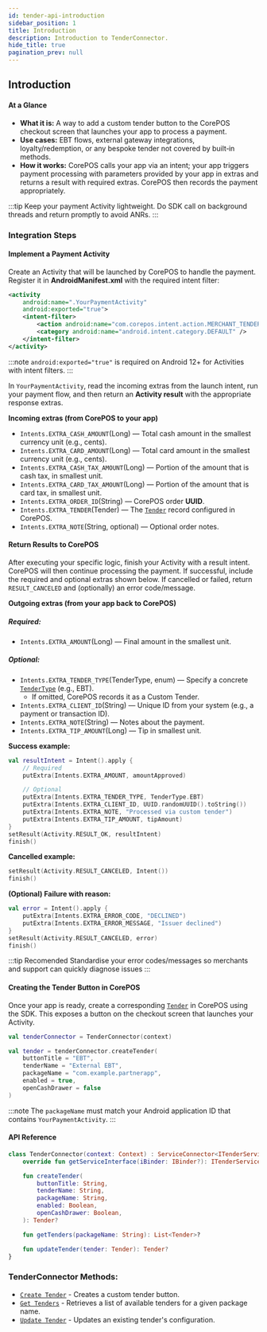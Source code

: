 ```yaml
---
id: tender-api-introduction
sidebar_position: 1
title: Introduction
description: Introduction to TenderConnector.
hide_title: true
pagination_prev: null
---
```


## Introduction

#### At a Glance
- **What it is:** A way to add a custom tender button to the CorePOS checkout screen that launches your app to process a payment.
- **Use cases:** EBT flows, external gateway integrations, loyalty/redemption, or any bespoke tender not covered by built‑in methods.
- **How it works:** CorePOS calls your app via an intent; your app triggers payment processing with parameters provided by your app in extras
  and returns a result with required extras. CorePOS then records the payment appropriately.


:::tip
Keep your payment Activity lightweight. Do SDK call on background threads and return promptly to avoid ANRs.
:::

### Integration Steps
#### Implement a Payment Activity
Create an Activity that will be launched by CorePOS to handle the payment. Register it in **AndroidManifest.xml** with the required intent filter:

```xml
<activity
    android:name=".YourPaymentActivity"
    android:exported="true">
    <intent-filter>
        <action android:name="com.corepos.intent.action.MERCHANT_TENDER" />
        <category android:name="android.intent.category.DEFAULT" />
    </intent-filter>
</activity>
```

:::note
`android:exported="true"` is required on Android 12+ for Activities with intent filters.
:::

In `YourPaymentActivity`, read the incoming extras from the launch intent, run your payment flow, and then return an **Activity result** with the appropriate response extras.

**Incoming extras (from CorePOS to your app)**
- `Intents.EXTRA_CASH_AMOUNT`(Long) — Total cash amount in the smallest currency unit (e.g., cents).
- `Intents.EXTRA_CARD_AMOUNT`(Long) — Total card amount in the smallest currency unit (e.g., cents).
- `Intents.EXTRA_CASH_TAX_AMOUNT`(Long) — Portion of the amount that is cash tax, in smallest unit.
- `Intents.EXTRA_CARD_TAX_AMOUNT`(Long) — Portion of the amount that is card tax, in smallest unit.
- `Intents.EXTRA_ORDER_ID`(String) — CorePOS order **UUID**.
- `Intents.EXTRA_TENDER`(Tender) — The [`Tender`](../models/models-tender#tender) record configured in CorePOS.
- `Intents.EXTRA_NOTE`(String, optional) —	Optional order notes.


#### Return Results to CorePOS
After executing your specific logic, finish your Activity with a result intent. CorePOS will then continue processing the payment. If successful, include the required and optional extras shown below. If cancelled or failed, return `RESULT_CANCELED` and (optionally) an error code/message.

**Outgoing extras (from your app back to CorePOS)**
##### Required:
- `Intents.EXTRA_AMOUNT`(Long) — Final amount in the smallest unit.
##### Optional:
- `Intents.EXTRA_TENDER_TYPE`(TenderType, enum) — Specify a concrete [`TenderType`](../models/models-tender#tendertype) (e.g., EBT). 
  - If omitted, CorePOS records it as a Custom Tender.
- `Intents.EXTRA_CLIENT_ID`(String) — Unique ID from your system (e.g., a payment or transaction ID).
- `Intents.EXTRA_NOTE`(String) — Notes about the payment.
- `Intents.EXTRA_TIP_AMOUNT`(Long) — Tip in smallest unit.

**Success example:**
```kotlin
val resultIntent = Intent().apply {
    // Required
    putExtra(Intents.EXTRA_AMOUNT, amountApproved)

    // Optional
    putExtra(Intents.EXTRA_TENDER_TYPE, TenderType.EBT)
    putExtra(Intents.EXTRA_CLIENT_ID, UUID.randomUUID().toString())
    putExtra(Intents.EXTRA_NOTE, "Processed via custom tender")
    putExtra(Intents.EXTRA_TIP_AMOUNT, tipAmount)
}
setResult(Activity.RESULT_OK, resultIntent)
finish()
```

**Cancelled example:**
```kotlin
setResult(Activity.RESULT_CANCELED, Intent())
finish()
```

**(Optional) Failure with reason:**
```kotlin
val error = Intent().apply {
    putExtra(Intents.EXTRA_ERROR_CODE, "DECLINED")
    putExtra(Intents.EXTRA_ERROR_MESSAGE, "Issuer declined")
}
setResult(Activity.RESULT_CANCELED, error)
finish()
```

:::tip Recomended
Standardise your error codes/messages so merchants and support can quickly diagnose issues
::: 

#### Creating the Tender Button in CorePOS
Once your app is ready, create a corresponding [`Tender`](../models/models-tender#tender) in CorePOS using the SDK. This exposes a button on the checkout screen that launches your Activity.
```kotlin
val tenderConnector = TenderConnector(context)

val tender = tenderConnector.createTender(
    buttonTitle = "EBT",
    tenderName = "External EBT",
    packageName = "com.example.partnerapp",
    enabled = true,
    openCashDrawer = false
)
```

:::note
The `packageName` must match your Android application ID that contains `YourPaymentActivity`.
:::

####  API Reference
```kotlin
class TenderConnector(context: Context) : ServiceConnector<ITenderService>(context) {
    override fun getServiceInterface(iBinder: IBinder?): ITenderService

    fun createTender(
        buttonTitle: String,
        tenderName: String,
        packageName: String,
        enabled: Boolean,
        openCashDrawer: Boolean,
    ): Tender?

    fun getTenders(packageName: String): List<Tender>?

    fun updateTender(tender: Tender): Tender?
}
```

### TenderConnector Methods:
- [`Create Tender`](tender-api-create-tender) - Creates a custom tender button.
- [`Get Tenders`](tender-api-get-tenders) - Retrieves a list of available tenders for a given package name.
- [`Update Tender`](tender-api-update-tender) - Updates an existing tender's configuration.